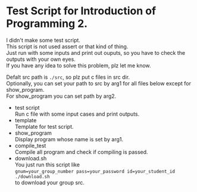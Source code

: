 # Test Script for Introduction of Programming 2.

I didn't make some test script. \
This script is not used assert or that kind of thing. \
Just run with some inputs and print out ouputs, so you have to check the outputs with your own eyes. \
If you have any idea to solve this problem, plz let me know.

Defalt src path is `./src`, so plz put c files in src dir. \
Optionally, you can set your path to src by arg1 for all files below except for show\_program. \
For show\_program you can set path by arg2.
* test script \
  Run c file with some input cases and print outputs.
* template \
  Template for test script.
* show_program \
  Display program whose name is set by arg1.
* compile_test \
  Compile all program and check if compiling is passed.
* download.sh \
  You just run this script like \
  `gnum=your_group_number pass=your_password id=your_student_id ./download.sh` \
  to download your group src.

